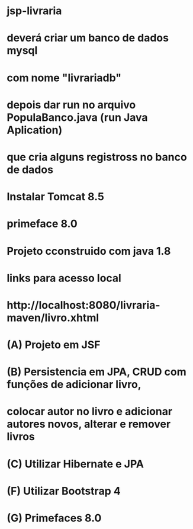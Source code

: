 # jsp-livraria
#
# deverá criar um banco de dados mysql
# com nome "livrariadb"
# 
# depois dar run no arquivo  PopulaBanco.java (run Java Aplication)
# que cria alguns registross no banco de dados
# Instalar Tomcat 8.5
# primeface 8.0
# Projeto cconstruido com java 1.8

# links para acesso local

# http://localhost:8080/livraria-maven/livro.xhtml


# (A) Projeto em JSF
# (B) Persistencia em JPA, CRUD com funções de adicionar livro, 
# colocar autor no livro e adicionar autores novos, alterar e remover livros
# (C) Utilizar Hibernate e JPA
# (F) Utilizar Bootstrap 4
# (G) Primefaces 8.0
